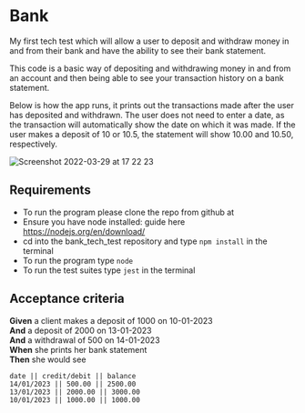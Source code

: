 # Bank

My first tech test which will allow a user to deposit and withdraw money in and from their bank and have the ability to see their bank statement.

This code is a basic way of depositing and withdrawing money in and from an account and then being able to see your transaction history on a bank statement.

Below is how the app runs, it prints out the transactions made after the user has deposited and withdrawn. The user does not need to enter a date, as the transaction will automatically show the date on which it was made. If the user makes a deposit of 10 or 10.5, the statement will show 10.00 and 10.50, respectively.

![Screenshot 2022-03-29 at 17 22 23](https://user-images.githubusercontent.com/93666673/160659297-39b623fd-af89-4619-a813-1af15cfee32f.png)

## Requirements

- To run the program please clone the repo from github at 
- Ensure you have node installed: guide here https://nodejs.org/en/download/
- cd into the bank_tech_test repository and type ```npm install``` in the terminal
- To run the program type ```node```
- To run the test suites type ```jest``` in the terminal

## Acceptance criteria

**Given** a client makes a deposit of 1000 on 10-01-2023  
**And** a deposit of 2000 on 13-01-2023  
**And** a withdrawal of 500 on 14-01-2023  
**When** she prints her bank statement  
**Then** she would see

```
date || credit/debit || balance
14/01/2023 || 500.00 || 2500.00
13/01/2023 || 2000.00 || 3000.00
10/01/2023 || 1000.00 || 1000.00
```




